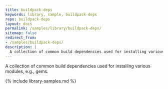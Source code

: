 ```yaml
---
title: buildpack-deps
keywords: library, sample, buildpack-deps
repo: buildpack-deps
layout: docs
permalink: /samples/library/buildpack-deps/
sitemap: false
redirect_from:
- /samples/buildpack-deps/
description: |
  A collection of common build dependencies used for installing various modules, e.g., gems.
---
```


A collection of common build dependencies used for installing various modules, e.g., gems.


{% include library-samples.md %}
